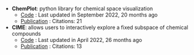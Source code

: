 - **ChemPlot**: python library for chemical space visualization
	- [Code](https://github.com/mcsorkun/ChemPlot) : Last updated in September 2022, 20 months ago
	- [Publication](https://doi.org/10.1002/cmtd.202200005) : Citations: 21
- **CIME**: allows users to interactively explore a fixed subspace of chemical compounds
	- [Code](https://github.com/jku-vds-lab/cime) : Last updated in April 2022, 26 months ago
	- [Publication](https://doi.org/10.1186/s13321-022-00600-z) : Citations: 13
